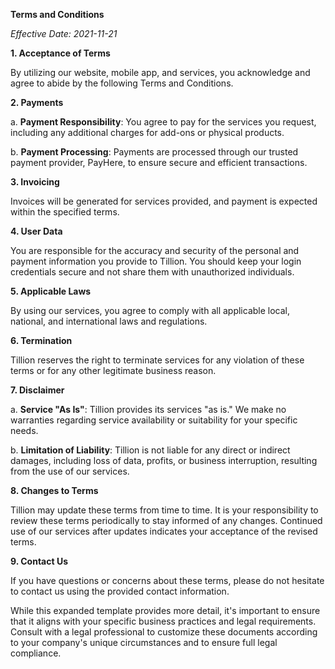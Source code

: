 **Terms and Conditions**

*Effective Date: 2021-11-21*

**1. Acceptance of Terms**

By utilizing our website, mobile app, and services, you acknowledge and agree to abide by the following Terms and Conditions.

**2. Payments**

a. **Payment Responsibility**: You agree to pay for the services you request, including any additional charges for add-ons or physical products.

b. **Payment Processing**: Payments are processed through our trusted payment provider, PayHere, to ensure secure and efficient transactions.

**3. Invoicing**

Invoices will be generated for services provided, and payment is expected within the specified terms.

**4. User Data**

You are responsible for the accuracy and security of the personal and payment information you provide to Tillion. You should keep your login credentials secure and not share them with unauthorized individuals.

**5. Applicable Laws**

By using our services, you agree to comply with all applicable local, national, and international laws and regulations.

**6. Termination**

Tillion reserves the right to terminate services for any violation of these terms or for any other legitimate business reason.

**7. Disclaimer**

a. **Service "As Is"**: Tillion provides its services "as is." We make no warranties regarding service availability or suitability for your specific needs.

b. **Limitation of Liability**: Tillion is not liable for any direct or indirect damages, including loss of data, profits, or business interruption, resulting from the use of our services.

**8. Changes to Terms**

Tillion may update these terms from time to time. It is your responsibility to review these terms periodically to stay informed of any changes. Continued use of our services after updates indicates your acceptance of the revised terms.

**9. Contact Us**

If you have questions or concerns about these terms, please do not hesitate to contact us using the provided contact information.

While this expanded template provides more detail, it's important to ensure that it aligns with your specific business practices and legal requirements. Consult with a legal professional to customize these documents according to your company's unique circumstances and to ensure full legal compliance.
